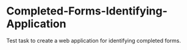 # Completed-Forms-Identifying-Application
Test task to create a web application for identifying completed forms.
